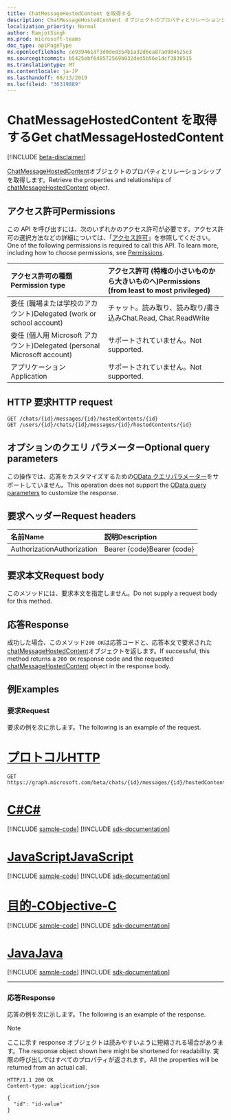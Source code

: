 ```yaml
---
title: ChatMessageHostedContent を取得する
description: ChatMessageHostedContent オブジェクトのプロパティとリレーションシップを取得します。
localization_priority: Normal
author: RamjotSingh
ms.prod: microsoft-teams
doc_type: apiPageType
ms.openlocfilehash: ce939461df3d0ded354b1a32d6ea87ad904625e3
ms.sourcegitcommit: b5425ebf648572569b032ded5b56e1dcf3830515
ms.translationtype: MT
ms.contentlocale: ja-JP
ms.lasthandoff: 08/13/2019
ms.locfileid: "36319889"
---
```

# <a name="get-chatmessagehostedcontent"></a><span data-ttu-id="c7e09-103">ChatMessageHostedContent を取得する</span><span class="sxs-lookup"><span data-stu-id="c7e09-103">Get chatMessageHostedContent</span></span>

[!INCLUDE [beta-disclaimer](../../includes/beta-disclaimer.md)]

<span data-ttu-id="c7e09-104">[ChatMessageHostedContent](../resources/chatmessagehostedcontent.md)オブジェクトのプロパティとリレーションシップを取得します。</span><span class="sxs-lookup"><span data-stu-id="c7e09-104">Retrieve the properties and relationships of [chatMessageHostedContent](../resources/chatmessagehostedcontent.md) object.</span></span>

## <a name="permissions"></a><span data-ttu-id="c7e09-105">アクセス許可</span><span class="sxs-lookup"><span data-stu-id="c7e09-105">Permissions</span></span>

<span data-ttu-id="c7e09-p101">この API を呼び出すには、次のいずれかのアクセス許可が必要です。アクセス許可の選択方法などの詳細については、「[アクセス許可](/graph/permissions-reference)」を参照してください。</span><span class="sxs-lookup"><span data-stu-id="c7e09-p101">One of the following permissions is required to call this API. To learn more, including how to choose permissions, see [Permissions](/graph/permissions-reference).</span></span>

| <span data-ttu-id="c7e09-108">アクセス許可の種類</span><span class="sxs-lookup"><span data-stu-id="c7e09-108">Permission type</span></span>                        | <span data-ttu-id="c7e09-109">アクセス許可 (特権の小さいものから大きいものへ)</span><span class="sxs-lookup"><span data-stu-id="c7e09-109">Permissions (from least to most privileged)</span></span> |
|:---------------------------------------|:--------------------------------------------|
| <span data-ttu-id="c7e09-110">委任 (職場または学校のアカウント)</span><span class="sxs-lookup"><span data-stu-id="c7e09-110">Delegated (work or school account)</span></span>     | <span data-ttu-id="c7e09-111">チャット。読み取り、読み取り/書き込み</span><span class="sxs-lookup"><span data-stu-id="c7e09-111">Chat.Read, Chat.ReadWrite</span></span> |
| <span data-ttu-id="c7e09-112">委任 (個人用 Microsoft アカウント)</span><span class="sxs-lookup"><span data-stu-id="c7e09-112">Delegated (personal Microsoft account)</span></span> | <span data-ttu-id="c7e09-113">サポートされていません。</span><span class="sxs-lookup"><span data-stu-id="c7e09-113">Not supported.</span></span> |
| <span data-ttu-id="c7e09-114">アプリケーション</span><span class="sxs-lookup"><span data-stu-id="c7e09-114">Application</span></span>                            | <span data-ttu-id="c7e09-115">サポートされていません。</span><span class="sxs-lookup"><span data-stu-id="c7e09-115">Not supported.</span></span> |

## <a name="http-request"></a><span data-ttu-id="c7e09-116">HTTP 要求</span><span class="sxs-lookup"><span data-stu-id="c7e09-116">HTTP request</span></span>

<!-- { "blockType": "ignored" } -->

```http
GET /chats/{id}/messages/{id}/hostedContents/{id}
GET /users/{id}/chats/{id}/messages/{id}/hostedContents/{id}
```

## <a name="optional-query-parameters"></a><span data-ttu-id="c7e09-117">オプションのクエリ パラメーター</span><span class="sxs-lookup"><span data-stu-id="c7e09-117">Optional query parameters</span></span>

<span data-ttu-id="c7e09-118">この操作では、応答をカスタマイズするための[OData クエリパラメーター](/graph/query-parameters)をサポートしていません。</span><span class="sxs-lookup"><span data-stu-id="c7e09-118">This operation does not support the [OData query parameters](/graph/query-parameters) to customize the response.</span></span>

## <a name="request-headers"></a><span data-ttu-id="c7e09-119">要求ヘッダー</span><span class="sxs-lookup"><span data-stu-id="c7e09-119">Request headers</span></span>

| <span data-ttu-id="c7e09-120">名前</span><span class="sxs-lookup"><span data-stu-id="c7e09-120">Name</span></span>      |<span data-ttu-id="c7e09-121">説明</span><span class="sxs-lookup"><span data-stu-id="c7e09-121">Description</span></span>|
|:----------|:----------|
| <span data-ttu-id="c7e09-122">Authorization</span><span class="sxs-lookup"><span data-stu-id="c7e09-122">Authorization</span></span> | <span data-ttu-id="c7e09-123">Bearer {code}</span><span class="sxs-lookup"><span data-stu-id="c7e09-123">Bearer {code}</span></span> |

## <a name="request-body"></a><span data-ttu-id="c7e09-124">要求本文</span><span class="sxs-lookup"><span data-stu-id="c7e09-124">Request body</span></span>

<span data-ttu-id="c7e09-125">このメソッドには、要求本文を指定しません。</span><span class="sxs-lookup"><span data-stu-id="c7e09-125">Do not supply a request body for this method.</span></span>

## <a name="response"></a><span data-ttu-id="c7e09-126">応答</span><span class="sxs-lookup"><span data-stu-id="c7e09-126">Response</span></span>

<span data-ttu-id="c7e09-127">成功した場合、このメソッド`200 OK`は応答コードと、応答本文で要求された[chatMessageHostedContent](../resources/chatmessagehostedcontent.md)オブジェクトを返します。</span><span class="sxs-lookup"><span data-stu-id="c7e09-127">If successful, this method returns a `200 OK` response code and the requested [chatMessageHostedContent](../resources/chatmessagehostedcontent.md) object in the response body.</span></span>

## <a name="examples"></a><span data-ttu-id="c7e09-128">例</span><span class="sxs-lookup"><span data-stu-id="c7e09-128">Examples</span></span>

### <a name="request"></a><span data-ttu-id="c7e09-129">要求</span><span class="sxs-lookup"><span data-stu-id="c7e09-129">Request</span></span>

<span data-ttu-id="c7e09-130">要求の例を次に示します。</span><span class="sxs-lookup"><span data-stu-id="c7e09-130">The following is an example of the request.</span></span>

# <a name="httptabhttp"></a>[<span data-ttu-id="c7e09-131">プロトコル</span><span class="sxs-lookup"><span data-stu-id="c7e09-131">HTTP</span></span>](#tab/http)
<!-- {
  "blockType": "request",
  "name": "get_chatmessagehostedcontent"
}-->

```http
GET https://graph.microsoft.com/beta/chats/{id}/messages/{id}/hostedContents/{id}
```
# <a name="ctabcsharp"></a>[<span data-ttu-id="c7e09-132">C#</span><span class="sxs-lookup"><span data-stu-id="c7e09-132">C#</span></span>](#tab/csharp)
[!INCLUDE [sample-code](../includes/snippets/csharp/get-chatmessagehostedcontent-csharp-snippets.md)]
[!INCLUDE [sdk-documentation](../includes/snippets/snippets-sdk-documentation-link.md)]

# <a name="javascripttabjavascript"></a>[<span data-ttu-id="c7e09-133">JavaScript</span><span class="sxs-lookup"><span data-stu-id="c7e09-133">JavaScript</span></span>](#tab/javascript)
[!INCLUDE [sample-code](../includes/snippets/javascript/get-chatmessagehostedcontent-javascript-snippets.md)]
[!INCLUDE [sdk-documentation](../includes/snippets/snippets-sdk-documentation-link.md)]

# <a name="objective-ctabobjc"></a>[<span data-ttu-id="c7e09-134">目的-C</span><span class="sxs-lookup"><span data-stu-id="c7e09-134">Objective-C</span></span>](#tab/objc)
[!INCLUDE [sample-code](../includes/snippets/objc/get-chatmessagehostedcontent-objc-snippets.md)]
[!INCLUDE [sdk-documentation](../includes/snippets/snippets-sdk-documentation-link.md)]

# <a name="javatabjava"></a>[<span data-ttu-id="c7e09-135">Java</span><span class="sxs-lookup"><span data-stu-id="c7e09-135">Java</span></span>](#tab/java)
[!INCLUDE [sample-code](../includes/snippets/java/get-chatmessagehostedcontent-java-snippets.md)]
[!INCLUDE [sdk-documentation](../includes/snippets/snippets-sdk-documentation-link.md)]

---


### <a name="response"></a><span data-ttu-id="c7e09-136">応答</span><span class="sxs-lookup"><span data-stu-id="c7e09-136">Response</span></span>

<span data-ttu-id="c7e09-137">応答の例を次に示します。</span><span class="sxs-lookup"><span data-stu-id="c7e09-137">The following is an example of the response.</span></span>

> [!NOTE]
> <span data-ttu-id="c7e09-138">ここに示す response オブジェクトは読みやすいように短縮される場合があります。</span><span class="sxs-lookup"><span data-stu-id="c7e09-138">The response object shown here might be shortened for readability.</span></span> <span data-ttu-id="c7e09-139">実際の呼び出しではすべてのプロパティが返されます。</span><span class="sxs-lookup"><span data-stu-id="c7e09-139">All the properties will be returned from an actual call.</span></span>

<!-- {
  "blockType": "response",
  "truncated": true,
  "@odata.type": "microsoft.graph.chatMessageHostedContent"
} -->

```http
HTTP/1.1 200 OK
Content-type: application/json

{
  "id": "id-value"
}
```

<!-- uuid: 16cd6b66-4b1a-43a1-adaf-3a886856ed98
2019-02-04 14:57:30 UTC -->
<!-- {
  "type": "#page.annotation",
  "description": "Get chatMessageHostedContent",
  "keywords": "",
  "section": "documentation",
  "tocPath": "",
  "suppressions": [
  ]
}-->
